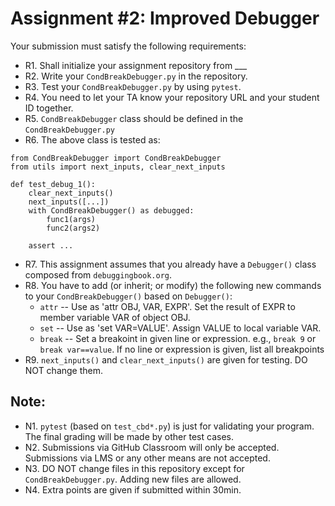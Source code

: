 
# Assignment #2: Improved Debugger

Your submission must satisfy the following requirements:

* R1. Shall initialize your assignment repository from ___
* R2. Write your `CondBreakDebugger.py` in the repository.
* R3. Test your `CondBreakDebugger.py` by using `pytest`.
* R4. You need to let your TA know your repository URL and your student ID together.
* R5. `CondBreakDebugger` class should be defined in the `CondBreakDebugger.py`
* R6. The above class is tested as:

```
from CondBreakDebugger import CondBreakDebugger
from utils import next_inputs, clear_next_inputs

def test_debug_1():
    clear_next_inputs()
    next_inputs([...])
    with CondBreakDebugger() as debugged:
        func1(args)
      	func2(args2)
        
    assert ...
```

* R7. This assignment assumes that you already have a `Debugger()` class composed from `debuggingbook.org`.
* R8. You have to add (or inherit; or modify) the following new commands to your `CondBreakDebugger()` based on `Debugger()`:
   - `attr` -- Use as 'attr OBJ, VAR, EXPR'. Set the result of EXPR to member variable VAR of object OBJ.
   - `set` -- Use as 'set VAR=VALUE'. Assign VALUE to local variable VAR.
   - `break` -- Set a breakoint in given line or expression. e.g., `break 9` or `break var==value`. If no line or expression is given, list all breakpoints
* R9. `next_inputs()` and `clear_next_inputs()` are given for testing. DO NOT change them.




## Note:

* N1. `pytest` (based on `test_cbd*.py`) is just for validating your program. The final grading will be made by other test cases.
* N2. Submissions via GitHub Classroom will only be accepted. Submissions via LMS or any other means are not accepted.
* N3. DO NOT change files in this repository except for `CondBreakDebugger.py`. Adding new files are allowed.
* N4. Extra points are given if submitted within 30min.
